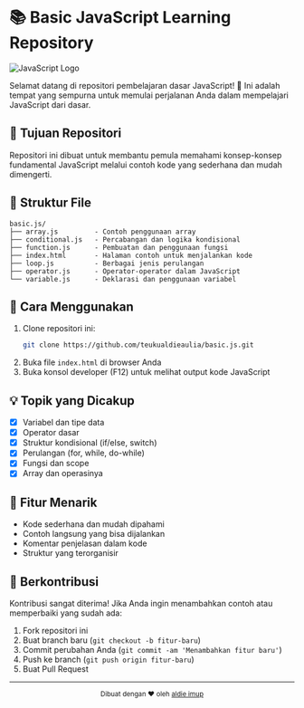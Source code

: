 # 📚 Basic JavaScript Learning Repository

![JavaScript Logo](https://img.shields.io/badge/JavaScript-F7DF1E?style=for-the-badge&logo=javascript&logoColor=black)

Selamat datang di repositori pembelajaran dasar JavaScript! 🎢 Ini adalah tempat yang sempurna untuk memulai perjalanan Anda dalam mempelajari JavaScript dari dasar.

## 🎯 Tujuan Repositori
Repositori ini dibuat untuk membantu pemula memahami konsep-konsep fundamental JavaScript melalui contoh kode yang sederhana dan mudah dimengerti.

## 📂 Struktur File
```plaintext
basic.js/
├── array.js         - Contoh penggunaan array
├── conditional.js   - Percabangan dan logika kondisional
├── function.js      - Pembuatan dan penggunaan fungsi
├── index.html       - Halaman contoh untuk menjalankan kode
├── loop.js          - Berbagai jenis perulangan
├── operator.js      - Operator-operator dalam JavaScript
└── variable.js      - Deklarasi dan penggunaan variabel
```

## 🚀 Cara Menggunakan
1. Clone repositori ini:
   ```bash
   git clone https://github.com/teukualdieaulia/basic.js.git
   ```
2. Buka file `index.html` di browser Anda
3. Buka konsol developer (F12) untuk melihat output kode JavaScript

## 💡 Topik yang Dicakup
- [x] Variabel dan tipe data
- [x] Operator dasar
- [x] Struktur kondisional (if/else, switch)
- [x] Perulangan (for, while, do-while)
- [x] Fungsi dan scope
- [x] Array dan operasinya

## 🌟 Fitur Menarik
- Kode sederhana dan mudah dipahami
- Contoh langsung yang bisa dijalankan
- Komentar penjelasan dalam kode
- Struktur yang terorganisir

## 🤝 Berkontribusi
Kontribusi sangat diterima! Jika Anda ingin menambahkan contoh atau memperbaiki yang sudah ada:
1. Fork repositori ini
2. Buat branch baru (`git checkout -b fitur-baru`)
3. Commit perubahan Anda (`git commit -am 'Menambahkan fitur baru'`)
4. Push ke branch (`git push origin fitur-baru`)
5. Buat Pull Request

---

<div align="center">
  <sub>Dibuat dengan ❤ oleh <a href="https://github.com/teukualdieaulia">aldie imup</a></sub>
</div>
